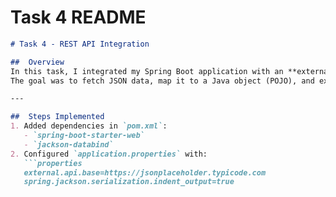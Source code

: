 #  Task 4 README  

```markdown
# Task 4 - REST API Integration

##  Overview
In this task, I integrated my Spring Boot application with an **external REST API**.  
The goal was to fetch JSON data, map it to a Java object (POJO), and expose it through REST endpoints.  

---

##  Steps Implemented
1. Added dependencies in `pom.xml`:
   - `spring-boot-starter-web`
   - `jackson-databind`
2. Configured `application.properties` with:
   ```properties
   external.api.base=https://jsonplaceholder.typicode.com
   spring.jackson.serialization.indent_output=true
